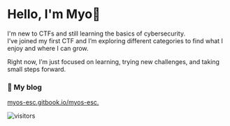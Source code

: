 # Hello, I'm Myo👋

I'm new to CTFs and still learning the basics of cybersecurity.  
I’ve joined my first CTF and I’m exploring different categories to find what I enjoy and where I can grow.

Right now, I’m just focused on learning, trying new challenges, and taking small steps forward.

### 📝 My blog
[myos-esc.gitbook.io/myos-esc.](https://myos-esc.gitbook.io/myos-esc.)

![visitors](https://komarev.com/ghpvc/?username=blue&color=red)
<!---
zxhry/zxhry is a ✨ special ✨ repository because its `README.md` (this file) appears on your GitHub profile.
You can click the Preview link to take a look at your changes.
--->
